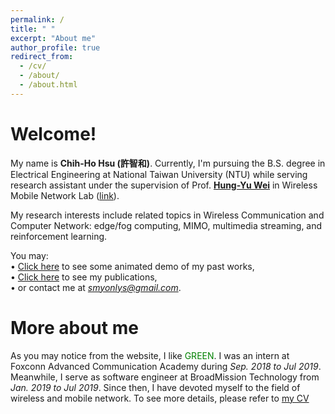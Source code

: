 ```yaml
---
permalink: /
title: " "
excerpt: "About me"
author_profile: true
redirect_from: 
  - /cv/
  - /about/
  - /about.html
---
```


Welcome!
======
My name is **Chih-Ho Hsu (許智和)**. Currently, I'm pursuing the B.S. degree in Electrical Engineering at National Taiwan University (NTU) while serving research assistant under the supervision of Prof. [**Hung-Yu Wei**](https://scholar.google.com/citations?user=a7tj-HgAAAAJ&hl=en) in Wireless Mobile Network Lab ([link](http://wmnlab.ee.ntu.edu.tw/lab/index.html)).

My research interests include related topics in Wireless Communication and Computer Network: edge/fog computing, MIMO, multimedia streaming, and reinforcement learning. 

You may:<br/>
• [Click here](https://sendurlanter.github.io/portfolio/) to see some animated demo of my past works,<br/>
• [Click here](https://sendurlanter.github.io/publications/) to see my publications,<br/>
• or contact me at *smyonlys@gmail.com*.

More about me
======
As you may notice from the website, I like <font color=green>GREEN</font>. I was an intern at Foxconn Advanced Communication Academy during *Sep. 2018 to Jul 2019*. Meanwhile, I serve as software engineer at BroadMission Technology from *Jan. 2019 to Jul 2019*. Since then, I have devoted myself to the field of wireless and mobile network. To see more details, please refer to [my CV](https://sendurlanter.github.io/files/CV.pdf)